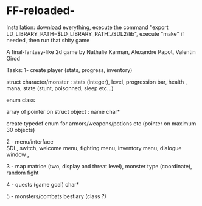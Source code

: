 # FF-reloaded-

Installation: download everything, execute the command "export  LD_LIBRARY_PATH=$LD_LIBRARY_PATH:./SDL2/lib", execute "make" if needed, then run that shity game

A final-fantasy-like 2d game by Nathalie Karman, Alexandre Papot, Valentin Girod

Tasks:
1- create player (stats, progress, inventory) 
  
  
struct character/monster : stats (integer), level, progression bar, health , mana, state (stunt, poisonned, sleep etc...)
  
enum class
  
  array of pointer on struct object : name char*
  
create typedef enum for armors/weapons/potions etc (pointer on maximum 30 objects)
  

2 - menu/interface  
  SDL, switch, welcome menu, fighting menu, inventory menu, dialogue window , 

3 - map
  matrice (two, display and threat level), monster type (coordinate), random fight

4 - quests (game goal)
  char*

5 - monsters/combats
  bestiary (class ?)
  
  
